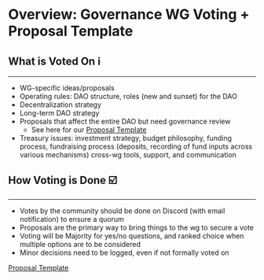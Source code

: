 # Overview: Governance WG Voting + Proposal Template

## What is Voted On ℹ

---

- WG-specific ideas/proposals
- Operating rules: DAO structure, roles (new and sunset) for the DAO
- Decentralization strategy
- Long-term DAO strategy
- Proposals that affect the entire DAO but need governance review
    - See here for our [Proposal Template](Proposal%20Template%20f09f4b07a6a74f91bb9322645eb00994.md)
- Treasury issues: investment strategy, budget philosophy, funding process, fundraising process (deposits, recording of fund inputs across various mechanisms)
cross-wg tools, support, and communication

## How Voting is Done ☑️

---

- Votes by the community should be done on Discord (with email notification) to ensure a quorum
- Proposals are the primary way to bring things to the wg to secure a vote
- Voting will be Majority for yes/no questions, and ranked choice when multiple options are to be considered
- Minor decisions need to be logged, even if not formally voted on

[Proposal Template ](Overview%20Governance%20WG%20Voting%20+%20Proposal%20Template%20c01bb9cd046a43c095b50bba78b62167/Proposal%20Template%20b4e332a6da474185b011a775c623425e.md)